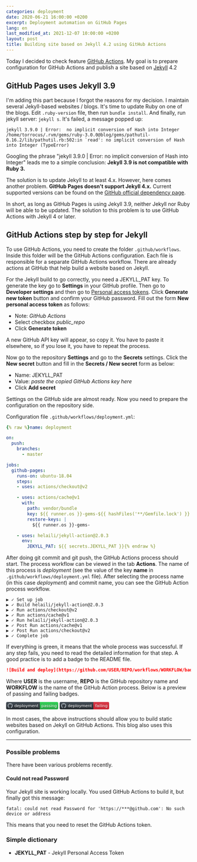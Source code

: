 ```yaml
---
categories: deployment
date: 2020-06-21 16:00:00 +0200
excerpt: Deployment automation on GitHub Pages
lang: en
last_modified_at: 2021-12-07 10:00:00 +0200
layout: post
title: Building site based on Jekyll 4.2 using GitHub Actions
---
```


Today I decided to check feature [GitHub Actions][github-actions].
My goal is to prepare configuration for GitHub Actions and publish a site based
on [Jekyll][jekyll] 4.2

## GitHub Pages uses Jekyll 3.9

I'm adding this part because I forgot the reasons for my decision.
I maintain several Jekyll-based websites / blogs.
It's time to update Ruby on one of the blogs.
Edit `.ruby-version` file, then run `bundle install`.
And finally, run jekyll server: `jekyll s`.
It's failed, a message popped up:

<!-- markdownlint-capture -->
<!-- markdownlint-configure-file { "MD013": { "line_length": 150 } } -->
```text
jekyll 3.9.0 | Error:  no implicit conversion of Hash into Integer
/home/torrocus/.rvm/gems/ruby-3.0.0@blog/gems/pathutil-0.16.2/lib/pathutil.rb:502:in `read': no implicit conversion of Hash into Integer (TypeError)
```
<!-- markdownlint-restore -->

Googling the phrase
"jekyll 3.9.0 | Error:  no implicit conversion of Hash into Integer"
leads me to a simple conclusion:
**Jekyll 3.9 is not compatible with Ruby 3.**

The solution is to update Jekyll to at least 4.x.
However, here comes another problem.
**GitHub Pages doesn't support Jekyll 4.x.**
Current supported versions can be found on the [GitHub official dependency page][github-pages-dependency-versions].

In short, as long as GitHub Pages is using Jekyll 3.9,
neither Jekyll nor Ruby will be able to be updated.
The solution to this problem is to use GitHub Actions with Jekyll 4 or later.

## GitHub Actions step by step for Jekyll

To use GitHub Actions, you need to create the folder `.github/workflows`.
Inside this folder will be the GitHub Actions configuration.
Each file is responsible for a separate GitHub Actions workflow.
There are already actions at GitHub that help build a website based on Jekyll.

For the Jekyll build to go correctly, you need a JEKYLL_PAT key.
To generate the key go to **Settings** in your GitHub profile.
Then go to **Developer settings** and then go to [Personal access tokens][github-personal-access-tokens].
Click **Generate new token** button and confirm your GitHub password.
Fill out the form **New personal access token** as follows:

- Note: _GitHub Actions_
- Select checkbox _public_repo_
- Click **Generate token**

A new GitHub API key will appear, so copy it.
You have to paste it elsewhere, so if you lose it, you have to repeat the process.

Now go to the repository **Settings** and go to the **Secrets** settings.
Click the **New secret** button
and fill in the **Secrets / New secret** form as below:

- Name: JEKYLL_PAT
- Value: _paste the copied GitHub Actions key here_
- Click **Add secret**

Settings on the GitHub side are almost ready.
Now you need to prepare the configuration on the repository side.

Configuration file `.github/workflows/deployment.yml`:

```yaml
{% raw %}name: deployment

on:
  push:
    branches:
      - master

jobs:
  github-pages:
    runs-on: ubuntu-18.04
    steps:
    - uses: actions/checkout@v2

    - uses: actions/cache@v1
      with:
        path: vendor/bundle
        key: ${{ runner.os }}-gems-${{ hashFiles('**/Gemfile.lock') }}
        restore-keys: |
          ${{ runner.os }}-gems-

    - uses: helaili/jekyll-action@2.0.3
      env:
        JEKYLL_PAT: ${{ secrets.JEKYLL_PAT }}{% endraw %}
```

After doing git commit and git push, the GitHub Actions process should start.
The process workflow can be viewed in the tab **Actions**.
The name of this process is _deployment_
(see the value of the key **name** in `.github/workflows/deployment.yml` file).
After selecting the process name (in this case _deployment_) and commit name,
you can see the GitHub Action process workflow.

```text
▶ ✓ Set up job
▶ ✓ Build helaili/jekyll-action@2.0.3
▶ ✓ Run actions/checkout@v2
▶ ✓ Run actions/cache@v1
▶ ✓ Run helaili/jekyll-action@2.0.3
▶ ✓ Post Run actions/cache@v1
▶ ✓ Post Run actions/checkout@v2
▶ ✓ Complete job
```

If everything is green, it means that the whole process was successful.
If any step fails, you need to read the detailed information for that step.
A good practice is to add a badge to the README file.

```markdown
![Build and deploy](https://github.com/USER/REPO/workflows/WORKFLOW/badge.svg)
```

Where **USER** is the username,
**REPO** is the GitHub repository name
and **WORKFLOW** is the name of the GitHub Action process.
Below is a preview of passing and failing badges.

<!-- markdownlint-capture -->
<!-- markdownlint-disable MD013 MD033 -->
<svg xmlns="http://www.w3.org/2000/svg" width="142" height="20">
  <defs>
    <linearGradient id="workflow-fill" x1="50%" y1="0%" x2="50%" y2="100%">
      <stop stop-color="#444D56" offset="0%"></stop>
      <stop stop-color="#24292E" offset="100%"></stop>
    </linearGradient>
    <linearGradient id="state-fill" x1="50%" y1="0%" x2="50%" y2="100%">
      <stop stop-color="#34D058" offset="0%"></stop>
      <stop stop-color="#28A745" offset="100%"></stop>
    </linearGradient>
  </defs>
  <g fill="none" fill-rule="evenodd">
    <g font-family="&#39;DejaVu Sans&#39;,Verdana,Geneva,sans-serif" font-size="11">
      <path id="workflow-bg" d="M0,3 C0,1.3431 1.3552,0 3.02702703,0 L92,0 L92,20 L3.02702703,20 C1.3552,20 0,18.6569 0,17 L0,3 Z" fill="url(#workflow-fill)" fill-rule="nonzero"></path>
      <text fill="#010101" fill-opacity=".3">
        <tspan x="22.1981982" y="15">deployment</tspan>
      </text>
      <text fill="#FFFFFF">
        <tspan x="22.1981982" y="14">deployment</tspan>
      </text>
    </g>
    <g transform="translate(92)" font-family="&#39;DejaVu Sans&#39;,Verdana,Geneva,sans-serif" font-size="11">
      <path d="M0 0h46.939C48.629 0 50 1.343 50 3v14c0 1.657-1.37 3-3.061 3H0V0z" id="state-bg" fill="url(#state-fill)" fill-rule="nonzero"></path>
      <text fill="#010101" fill-opacity=".3">
        <tspan x="4" y="15">passing</tspan>
      </text>
      <text fill="#FFFFFF">
        <tspan x="4" y="14">passing</tspan>
      </text>
    </g>
    <path fill="#959DA5" d="M11 3c-3.868 0-7 3.132-7 7a6.996 6.996 0 0 0 4.786 6.641c.35.062.482-.148.482-.332 0-.166-.01-.718-.01-1.304-1.758.324-2.213-.429-2.353-.822-.079-.202-.42-.823-.717-.99-.245-.13-.595-.454-.01-.463.552-.009.946.508 1.077.718.63 1.058 1.636.76 2.039.577.061-.455.245-.761.446-.936-1.557-.175-3.185-.779-3.185-3.456 0-.762.271-1.392.718-1.882-.07-.175-.315-.892.07-1.855 0 0 .586-.183 1.925.718a6.5 6.5 0 0 1 1.75-.236 6.5 6.5 0 0 1 1.75.236c1.338-.91 1.925-.718 1.925-.718.385.963.14 1.68.07 1.855.446.49.717 1.112.717 1.882 0 2.686-1.636 3.28-3.194 3.456.254.219.473.639.473 1.295 0 .936-.009 1.689-.009 1.925 0 .184.131.402.481.332A7.011 7.011 0 0 0 18 10c0-3.867-3.133-7-7-7z"></path>
  </g>
</svg>

<svg xmlns="http://www.w3.org/2000/svg" width="135" height="20">
  <defs>
    <linearGradient id="workflow-fill-failing" x1="50%" y1="0%" x2="50%" y2="100%">
      <stop stop-color="#444D56" offset="0%"></stop>
      <stop stop-color="#24292E" offset="100%"></stop>
    </linearGradient>
    <linearGradient id="state-fill-failing" x1="50%" y1="0%" x2="50%" y2="100%">
      <stop stop-color="#D73A49" offset="0%"></stop>
      <stop stop-color="#CB2431" offset="100%"></stop>
    </linearGradient>
  </defs>
  <g fill="none" fill-rule="evenodd">
    <g font-family="&#39;DejaVu Sans&#39;,Verdana,Geneva,sans-serif" font-size="11">
      <path id="workflow-bg-failing" d="M0,3 C0,1.3431 1.3552,0 3.02702703,0 L92,0 L92,20 L3.02702703,20 C1.3552,20 0,18.6569 0,17 L0,3 Z" fill="url(#workflow-fill-failing)" fill-rule="nonzero"></path>
      <text fill="#010101" fill-opacity=".3">
        <tspan x="22.1981982" y="15">deployment</tspan>
      </text>
      <text fill="#FFFFFF">
        <tspan x="22.1981982" y="14">deployment</tspan>
      </text>
    </g>
    <g transform="translate(92)" font-family="&#39;DejaVu Sans&#39;,Verdana,Geneva,sans-serif" font-size="11">
      <path d="M0 0h40.47C41.869 0 43 1.343 43 3v14c0 1.657-1.132 3-2.53 3H0V0z" id="state-bg-failing" fill="url(#state-fill-failing)" fill-rule="nonzero"></path>
      <text fill="#010101" fill-opacity=".3">
        <tspan x="5" y="15">failing</tspan>
      </text>
      <text fill="#FFFFFF">
        <tspan x="5" y="14">failing</tspan>
      </text>
    </g>
    <path fill="#959DA5" d="M11 3c-3.868 0-7 3.132-7 7a6.996 6.996 0 0 0 4.786 6.641c.35.062.482-.148.482-.332 0-.166-.01-.718-.01-1.304-1.758.324-2.213-.429-2.353-.822-.079-.202-.42-.823-.717-.99-.245-.13-.595-.454-.01-.463.552-.009.946.508 1.077.718.63 1.058 1.636.76 2.039.577.061-.455.245-.761.446-.936-1.557-.175-3.185-.779-3.185-3.456 0-.762.271-1.392.718-1.882-.07-.175-.315-.892.07-1.855 0 0 .586-.183 1.925.718a6.5 6.5 0 0 1 1.75-.236 6.5 6.5 0 0 1 1.75.236c1.338-.91 1.925-.718 1.925-.718.385.963.14 1.68.07 1.855.446.49.717 1.112.717 1.882 0 2.686-1.636 3.28-3.194 3.456.254.219.473.639.473 1.295 0 .936-.009 1.689-.009 1.925 0 .184.131.402.481.332A7.011 7.011 0 0 0 18 10c0-3.867-3.133-7-7-7z"></path>
  </g>
</svg>
<!-- markdownlint-restore -->

In most cases, the above instructions should allow you to build
static websites based on Jekyll on GitHub Actions.
This blog also uses this configuration.

---

### Possible problems

There have been various problems recently.

#### Could not read Password

Your Jekyll site is working locally.
You used GitHub Actions to build it, but finally got this message:

```text
fatal: could not read Password for 'https://***@github.com': No such device or address
```

This means that you need to reset the GitHub Actions token.

### Simple dictionary

- **JEKYLL_PAT** - Jekyll Personal Access Token

[github-actions]: https://github.com/features/actions
[github-pages-dependency-versions]: https://pages.github.com/versions/
[github-personal-access-tokens]: https://github.com/settings/tokens
[jekyll]: https://jekyllrb.com/

